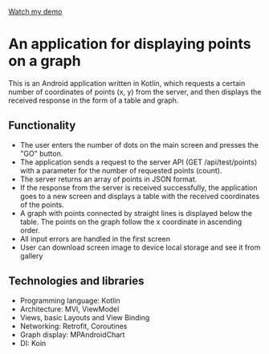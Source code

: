 [Watch my demo](https://github.com/ANIKINKIRILL/TestTask/blob/main/TapYouDemoApplication.MOV)

# An application for displaying points on a graph

This is an Android application written in Kotlin, which requests a certain number of coordinates of points (x, y) from the server, and then displays the received response in the form of a table and graph.

## Functionality

- The user enters the number of dots on the main screen and presses the "GO" button.
- The application sends a request to the server API (GET /api/test/points) with a parameter for the number of requested points (count).
- The server returns an array of points in JSON format.
- If the response from the server is received successfully, the application goes to a new screen and displays a table with the received coordinates of the points.
- A graph with points connected by straight lines is displayed below the table. The points on the graph follow the x coordinate in ascending order.
- All input errors are handled in the first screen
- User can download screen image to device local storage and see it from gallery


## Technologies and libraries

- Programming language: Kotlin
- Architecture: MVI, ViewModel
- Views, basic Layouts and View Binding
- Networking: Retrofit, Coroutines
- Graph display: MPAndroidChart
- DI: Koin
